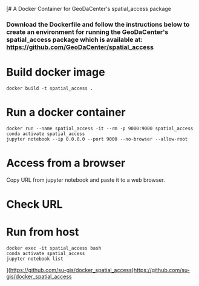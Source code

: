 [# A Docker Container for GeoDaCenter's spatial_access package

### Download the Dockerfile and follow the instructions below to create an environment for running the GeoDaCenter's spatial_access package which is available at: https://github.com/GeoDaCenter/spatial_access


# Build docker image

```
docker build -t spatial_access .
```

# Run a docker container

```
docker run --name spatial_access -it --rm -p 9000:9000 spatial_access
conda activate spatial_access
jupyter notebook --ip 0.0.0.0 --port 9000 --no-browser --allow-root
```


# Access from a browser

Copy URL from jupyter notebook and paste it to a web browser.


# Check URL

# Run from host
```
docker exec -it spatial_access bash
conda activate spatial_access
jupyter notebook list
```
](https://github.com/su-gis/docker_spatial_access)https://github.com/su-gis/docker_spatial_access
